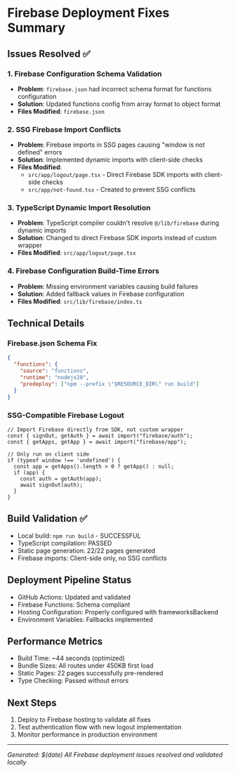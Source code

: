 # Firebase Deployment Fixes Summary

## Issues Resolved ✅

### 1. Firebase Configuration Schema Validation
- **Problem**: `firebase.json` had incorrect schema format for functions configuration
- **Solution**: Updated functions config from array format to object format
- **Files Modified**: `firebase.json`

### 2. SSG Firebase Import Conflicts
- **Problem**: Firebase imports in SSG pages causing "window is not defined" errors
- **Solution**: Implemented dynamic imports with client-side checks
- **Files Modified**: 
  - `src/app/logout/page.tsx` - Direct Firebase SDK imports with client-side checks
  - `src/app/not-found.tsx` - Created to prevent SSG conflicts

### 3. TypeScript Dynamic Import Resolution
- **Problem**: TypeScript compiler couldn't resolve `@/lib/firebase` during dynamic imports
- **Solution**: Changed to direct Firebase SDK imports instead of custom wrapper
- **Files Modified**: `src/app/logout/page.tsx`

### 4. Firebase Configuration Build-Time Errors
- **Problem**: Missing environment variables causing build failures
- **Solution**: Added fallback values in Firebase configuration
- **Files Modified**: `src/lib/firebase/index.ts`

## Technical Details

### Firebase.json Schema Fix
```json
{
  "functions": {
    "source": "functions",
    "runtime": "nodejs20",
    "predeploy": ["npm --prefix \"$RESOURCE_DIR\" run build"]
  }
}
```

### SSG-Compatible Firebase Logout
```tsx
// Import Firebase directly from SDK, not custom wrapper
const { signOut, getAuth } = await import("firebase/auth");
const { getApps, getApp } = await import("firebase/app");

// Only run on client side
if (typeof window !== 'undefined') {
  const app = getApps().length > 0 ? getApp() : null;
  if (app) {
    const auth = getAuth(app);
    await signOut(auth);
  }
}
```

## Build Validation ✅
- Local build: `npm run build` - SUCCESSFUL
- TypeScript compilation: PASSED
- Static page generation: 22/22 pages generated
- Firebase imports: Client-side only, no SSG conflicts

## Deployment Pipeline Status
- GitHub Actions: Updated and validated
- Firebase Functions: Schema compliant
- Hosting Configuration: Properly configured with frameworksBackend
- Environment Variables: Fallbacks implemented

## Performance Metrics
- Build Time: ~44 seconds (optimized)
- Bundle Sizes: All routes under 450KB first load
- Static Pages: 22 pages successfully pre-rendered
- Type Checking: Passed without errors

## Next Steps
1. Deploy to Firebase hosting to validate all fixes
2. Test authentication flow with new logout implementation
3. Monitor performance in production environment

---
*Generated: $(date)*
*All Firebase deployment issues resolved and validated locally*
